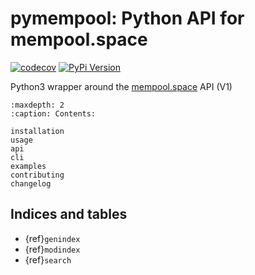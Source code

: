 # pymempool: Python API for mempool.space

[![codecov](https://codecov.io/gh/holgern/pymempool/graph/badge.svg?token=VyIU0ZxwpD)](https://codecov.io/gh/holgern/pymempool)
[![PyPi Version](https://img.shields.io/pypi/v/pymempool.svg)](https://pypi.python.org/pypi/pymempool/)

Python3 wrapper around the [mempool.space](https://www.mempool.space) API (V1)

```{toctree}
:maxdepth: 2
:caption: Contents:

installation
usage
api
cli
examples
contributing
changelog
```

## Indices and tables

- {ref}`genindex`
- {ref}`modindex`
- {ref}`search`

